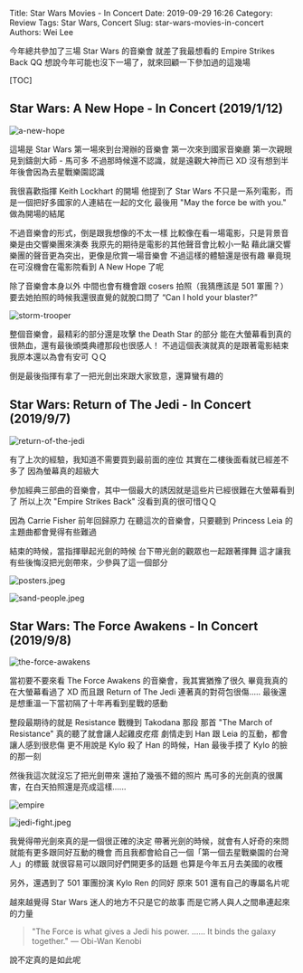 Title: Star Wars Movies - In Concert
Date: 2019-09-29 16:26
Category: Review
Tags: Star Wars, Concert
Slug: star-wars-movies-in-concert
Authors: Wei Lee

今年總共參加了三場 Star Wars 的音樂會
就差了我最想看的 Empire Strikes Back QQ
想說今年可能也沒下一場了，就來回顧一下參加過的這幾場

<!--more-->

[TOC]

## Star Wars: A New Hope - In Concert (2019/1/12)

![a-new-hope](/images/post-images/2019-09-29-star-wars-movies-in-conert/a-new-hope.jpg)

這場是 Star Wars 第一場來到台灣辦的音樂會
第一次來到國家音樂廳
第一次親眼見到鑄劍大師 - 馬可多
不過那時候還不認識，就是遠觀大神而已 XD
沒有想到半年後會因為去星戰樂園認識

我很喜歡指揮 Keith Lockhart 的開場
他提到了 Star Wars 不只是一系列電影，而是一個把好多國家的人連結在一起的文化
最後用 "May the force be with you." 做為開場的結尾

不過音樂會的形式，倒是跟我想像的不太一樣
比較像在看一場電影，只是背景音樂是由交響樂團來演奏
我原先的期待是電影的其他聲音會比較小一點
藉此讓交響樂團的聲音更為突出，更像是欣賞一場音樂會
不過這樣的體驗還是很有趣
畢竟現在可沒機會在電影院看到 A New Hope 了呢

除了音樂會本身以外
中間也會有機會跟 cosers 拍照（我猜應該是 501 軍團？）
要去她拍照的時候我還很直覺的就脫口問了 “Can I hold your blaster?”

![storm-trooper](/images/post-images/2019-09-29-star-wars-movies-in-conert/storm-trooper.jpeg)

整個音樂會，最精彩的部分還是攻擊 the Death Star 的部分
能在大螢幕看到真的很熱血，還有最後頒獎典禮那段也很感人！
不過這個表演就真的是跟著電影結束
我原本還以為會有安可 ＱＱ

倒是最後指揮有拿了一把光劍出來跟大家致意，還算蠻有趣的

## Star Wars: Return of The Jedi - In Concert (2019/9/7)

![return-of-the-jedi](/images/post-images/2019-09-29-star-wars-movies-in-conert/return-of-the-jedi.jpeg)

有了上次的經驗，我知道不需要買到最前面的座位
其實在二樓後面看就已經差不多了
因為螢幕真的超級大

參加經典三部曲的音樂會，其中一個最大的誘因就是這些片已經很難在大螢幕看到了
所以上次 "Empire Strikes Back" 沒看到真的很可惜ＱＱ

因為 Carrie Fisher 前年回歸原力
在聽這次的音樂會，只要聽到 Princess Leia 的主題曲都會覺得有些難過

結束的時候，當指揮舉起光劍的時候
台下帶光劍的觀眾也一起跟著揮舞
這才讓我有些後悔沒把光劍帶來，少參與了這一個部分

![posters.jpeg](/images/post-images/2019-09-29-star-wars-movies-in-conert/posters.jpeg)

![sand-people.jpeg](/images/post-images/2019-09-29-star-wars-movies-in-conert/sand-people.jpeg)

## Star Wars: The Force Awakens - In Concert (2019/9/8)

![the-force-awakens](/images/post-images/2019-09-29-star-wars-movies-in-conert/the-force-awakens.jpeg)

當初要不要來看 The Force Awakens 的音樂會，我其實猶豫了很久
畢竟我真的在大螢幕看過了 XD
而且跟 Return of The Jedi 連著真的對荷包很傷.....
最後還是想重溫一下當初隔了十年再看到星戰的感動

整段最期待的就是 Resistance 戰機到 Takodana 那段
那首 "The March of Resistance" 真的聽了就會讓人起雞皮疙瘩
劇情走到 Han 跟 Leia 的互動，都會讓人感到很悲傷
更不用說是 Kylo 殺了 Han 的時候，Han 最後手摸了 Kylo 的臉的那一刻

然後我這次就沒忘了把光劍帶來
還拍了幾張不錯的照片
馬可多的光劍真的很厲害，在白天拍照還是亮成這樣......

![empire](/images/post-images/2019-09-29-star-wars-movies-in-conert/empire.jpeg)

![jedi-fight.jpeg](/images/post-images/2019-09-29-star-wars-movies-in-conert/jedi-fight.jpeg)

我覺得帶光劍來真的是一個很正確的決定
帶著光劍的時候，就會有人好奇的來問
就能有更多跟同好互動的機會
而且我都會給自己一個「第一個去星戰樂園的台灣人」的標籤
就很容易可以跟同好們開更多的話題
也算是今年五月去美國的收穫

另外，還遇到了 501 軍團扮演 Kylo Ren 的同好
原來 501 還有自己的專屬名片呢

越來越覺得 Star Wars 迷人的地方不只是它的故事
而是它將人與人之間串連起來的力量

> "The Force is what gives a Jedi his power. ...... It binds the galaxy together." ― Obi-Wan Kenobi

說不定真的是如此呢
